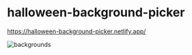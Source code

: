 # halloween-background-picker

https://halloween-background-picker.netlify.app/



![backgrounds](https://user-images.githubusercontent.com/24884380/185238546-bf218ba7-60e2-40df-ab8a-db3d9ae18a95.jpg)
